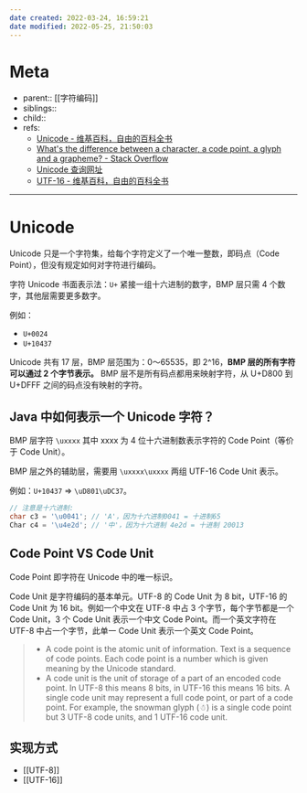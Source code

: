 ```yaml
---
date created: 2022-03-24, 16:59:21
date modified: 2022-05-25, 21:50:03
---
```


# Meta

- parent:: [[字符编码]]
- siblings::
- child::
- refs:
    - [Unicode - 维基百科，自由的百科全书](https://zh.wikipedia.org/wiki/Unicode)
    - [What's the difference between a character, a code point, a glyph and a grapheme? - Stack Overflow](https://stackoverflow.com/questions/27331819/whats-the-difference-between-a-character-a-code-point-a-glyph-and-a-grapheme#:~:text=A%20code%20point%20is%20the,of%20an%20encoded%20code%20point.)
    - [Unicode 查询网址](https://www.compart.com/en/unicode/)
    - [UTF-16 - 维基百科，自由的百科全书](https://zh.wikipedia.org/wiki/UTF-16)

---

# Unicode

Unicode 只是一个字符集，给每个字符定义了一个唯一整数，即码点（Code Point），但没有规定如何对字符进行编码。

字符 Unicode 书面表示法：`U+` 紧接一组十六进制的数字，BMP 层只需 4 个数字，其他层需要更多数字。

例如：

- `U+0024`
- `U+10437`

Unicode 共有 17 层，BMP 层范围为：0～65535，即 2^16，**BMP 层的所有字符可以通过 2 个字节表示。** BMP 层不是所有码点都用来映射字符，从 U+D800 到 U+DFFF 之间的码点没有映射的字符。

## Java 中如何表示一个 Unicode 字符？

BMP 层字符 `\uxxxx` 其中 xxxx 为 4 位十六进制数表示字符的 Code Point（等价于 Code Unit）。

BMP 层之外的辅助层，需要用 `\uxxxx\uxxxx` 两组 UTF-16 Code Unit 表示。

例如：`U+10437` => `\uD801\uDC37`。

```java
// 注意是十六进制:
char c3 = '\u0041'; // 'A'，因为十六进制0041 = 十进制65
Char c4 = '\u4e2d'; // '中'，因为十六进制 4e2d = 十进制 20013
```

## Code Point VS Code Unit

Code Point 即字符在 Unicode 中的唯一标识。

Code Unit 是字符编码的基本单元。UTF-8 的 Code Unit 为 8 bit，UTF-16 的 Code Unit 为 16 bit。例如一个中文在 UTF-8 中占 3 个字节，每个字节都是一个 Code Unit，3 个 Code Unit 表示一个中文 Code Point。而一个英文字符在 UTF-8 中占一个字节，此单一 Code Unit 表示一个英文 Code Point。

> - A code point is the atomic unit of information. Text is a sequence of code points. Each code point is a number which is given meaning by the Unicode standard.
> - A code unit is the unit of storage of a part of an encoded code point. In UTF-8 this means 8 bits, in UTF-16 this means 16 bits. A single code unit may represent a full code point, or part of a code point. For example, the snowman glyph (☃) is a single code point but 3 UTF-8 code units, and 1 UTF-16 code unit.

## 实现方式

- [[UTF-8]]
- [[UTF-16]]
